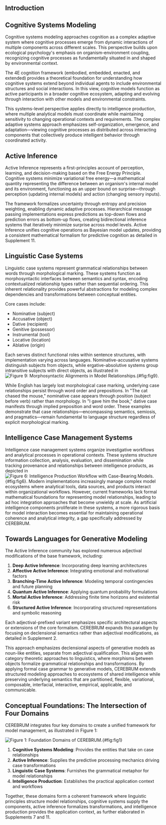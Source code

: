 ## Introduction


## Cognitive Systems Modeling
Cognitive systems modeling approaches cognition as a complex adaptive system where cognitive processes emerge from dynamic interactions of multiple components across different scales. This perspective builds upon ecological psychology's emphasis on organism-environment coupling, recognizing cognitive processes as fundamentally situated in and shaped by environmental context. 

The 4E cognition framework (embodied, embedded, enacted, and extended) provides a theoretical foundation for understanding how cognitive systems extend beyond individual agents to include environmental structures and social interactions. In this view, cognitive models function as active participants in a broader cognitive ecosystem, adapting and evolving through interaction with other models and environmental constraints. 

This systems-level perspective applies directly to intelligence production, where multiple analytical models must coordinate while maintaining sensitivity to changing operational contexts and requirements. The complex adaptive systems approach emphasizes self-organization, emergence, and adaptation—viewing cognitive processes as distributed across interacting components that collectively produce intelligent behavior through coordinated activity.

## Active Inference
Active Inference represents a first-principles account of perception, learning, and decision-making based on the Free Energy Principle. Cognitive systems minimize variational free energy—a mathematical quantity representing the difference between an organism's internal model and its environment, functioning as an upper bound on surprise—through perception (updating internal models) and action (changing sensory inputs). 

The framework formalizes uncertainty through entropy and precision weighting, enabling dynamic adaptive processes. Hierarchical message passing implementations express predictions as top-down flows and prediction errors as bottom-up flows, creating bidirectional inference systems that iteratively minimize surprise across model levels. Active Inference unifies cognitive operations as Bayesian model updates, providing a consistent mathematical formalism for predictive cognition as detailed in Supplement 11.

## Linguistic Case Systems
Linguistic case systems represent grammatical relationships between words through morphological marking. These systems function as morphosyntactic interfaces between semantics and syntax, encoding contextualized relationship types rather than sequential ordering. This inherent relationality provides powerful abstractions for modeling complex dependencies and transformations between conceptual entities. 

Core cases include:
- Nominative (subject)
- Accusative (object)
- Dative (recipient)
- Genitive (possessor)
- Instrumental (tool)
- Locative (location)
- Ablative (origin)

Each serves distinct functional roles within sentence structures, with implementation varying across languages. Nominative-accusative systems distinguish subjects from objects, while ergative-absolutive systems group intransitive subjects with direct objects, as illustrated in ![Figure 9: Morphosyntactic Alignments in Model Relationships.](../figures/Figure_9.png){#fig:fig9}.

While English has largely lost morphological case marking, underlying case relationships persist through word order and prepositions. In "The cat chased the mouse," nominative case appears through position (subject before verb) rather than morphology. In "I gave him the book," dative case manifests through implied preposition and word order. These examples demonstrate that case relationships—encompassing semantics, semiosis, and pragmatics—remain fundamental to language structure regardless of explicit morphological marking.

## Intelligence Case Management Systems
Intelligence case management systems organize investigative workflows and analytical processes in operational contexts. These systems structure information collection, analysis, evaluation, and dissemination while tracking provenance and relationships between intelligence products, as depicted in ![Figure 6: Intelligence Production Workflow with Case-Bearing Models.](../figures/Figure_6.png){#fig:fig6}. Modern implementations increasingly manage complex model ecosystems where analytical tools, data sources, and products interact within organizational workflows. However, current frameworks lack formal mathematical foundations for representing model relationships, leading to ad hoc integration approaches that become unwieldy at scale. As artificial intelligence components proliferate in these systems, a more rigorous basis for model interaction becomes essential for maintaining operational coherence and analytical integrity, a gap specifically addressed by CEREBRUM.

## Towards Languages for Generative Modeling
The Active Inference community has explored numerous adjectival modifications of the base framework, including:

1. **Deep Active Inference**: Incorporating deep learning architectures
2. **Affective Active Inference**: Integrating emotional and motivational factors
3. **Branching-Time Active Inference**: Modeling temporal contingencies and future planning
4. **Quantum Active Inference**: Applying quantum probability formulations
5. **Mortal Active Inference**: Addressing finite time horizons and existential risk
6. **Structured Active Inference**: Incorporating structured representations and symbolic reasoning

Each adjectival-prefixed variant emphasizes specific architectural aspects or extensions of the core formalism. CEREBRUM expands this paradigm by focusing on declensional semantics rather than adjectival modifications, as detailed in Supplement 2.

This approach emphasizes declensional aspects of generative models as noun-like entities, separate from adjectival qualification. This aligns with category theoretic approaches to linguistics, where morphisms between objects formalize grammatical relationships and transformations. By applying formal case grammar to generative models, CEREBRUM extends structured modeling approaches to ecosystems of shared intelligence while preserving underlying semantics that are partitioned, flexible, variational, composable, interfacial, interactive, empirical, applicable, and communicable.

## Conceptual Foundations: The Intersection of Four Domains
CEREBRUM integrates four key domains to create a unified framework for model management, as illustrated in Figure 1:

![Figure 1: Foundation Domains of CEREBRUM.](../figures/Figure_1.png){#fig:fig1}

1. **Cognitive Systems Modeling**: Provides the entities that take on case relationships
2. **Active Inference**: Supplies the predictive processing mechanics driving case transformations
3. **Linguistic Case Systems**: Furnishes the grammatical metaphor for model relationships
4. **Intelligence Production**: Establishes the practical application context and workflows

Together, these domains form a coherent framework where linguistic principles structure model relationships, cognitive systems supply the components, active inference formalizes transformations, and intelligence production provides the application context, as further elaborated in Supplements 7 and 11.